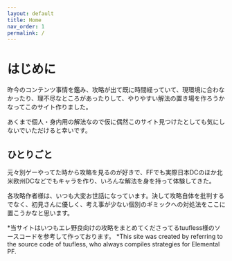 ```yaml
---
layout: default
title: Home
nav_order: 1
permalink: /
---
```


# はじめに

昨今のコンテンツ事情を鑑み、攻略が出て既に時間経っていて、現環境に合わなかったり、理不尽なところがあったりして、やりやすい解法の置き場を作ろうかなってこのサイト作りました。

あくまで個人・身内用の解法なので仮に偶然このサイト見つけたとしても気にしないでいただけると幸いです。

## ひとりごと
元々別ゲーやってた時から攻略を見るのが好きで、FFでも実際日本DCのほか北米欧州DCなどでもキャラを作り、いろんな解法を身を持って体験してきた。

各攻略作者様は、いつも大変お世話になっています。決して攻略自体を批判するでなく、初見さんに優しく、考え事が少ない個別のギミックへの対処法をここに置こうかなと思います。

*当サイトはいつもエレ野良向けの攻略をまとめてくださってるtuufless様のソースコードを参考して作っております。
*This site was created by referring to the source code of tuufless, who always compiles strategies for Elemental PF.
